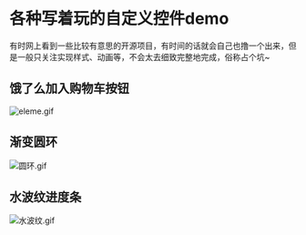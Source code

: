 # 各种写着玩的自定义控件demo

有时网上看到一些比较有意思的开源项目，有时间的话就会自己也撸一个出来，但是一般只关注实现样式、动画等，不会太去细致完整地完成，俗称占个坑~

## 饿了么加入购物车按钮

![eleme.gif](http://upload-images.jianshu.io/upload_images/1929170-992de19b7ba750e4.gif?imageMogr2/auto-orient/strip)

## 渐变圆环

![圆环.gif](http://upload-images.jianshu.io/upload_images/1929170-adf6c82d173fdcb5.gif?imageMogr2/auto-orient/strip)

## 水波纹进度条

![水波纹.gif](http://upload-images.jianshu.io/upload_images/1929170-021b91b08071fe77.gif?imageMogr2/auto-orient/strip)

